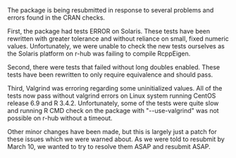 The package is being resubmitted in response to several problems and errors found in the CRAN checks.

First, the package had tests ERROR on Solaris. These tests have been rewritten with greater tolerance and without reliance on small, fixed numeric values. Unfortunately, we were unable to check the new tests ourselves as the Solaris platform on r-hub was failing to compile RcppEigen.

Second, there were tests that failed without long doubles enabled. These tests have been rewritten to only require equivalence and should pass.

Third, Valgrind was erroring regarding some uninitialized values. All of the tests now pass without valgrind errors on Linux system running CentOS release 6.9 and R 3.4.2. Unfortunately, some of the tests were quite slow and running R CMD check on the package with "--use-valgrind" was not possible on r-hub without a timeout.

Other minor changes have been made, but this is largely just a patch for these issues which we were warned about. As we were told to resubmit by March 10, we wanted to try to resolve them ASAP and resubmit ASAP.
